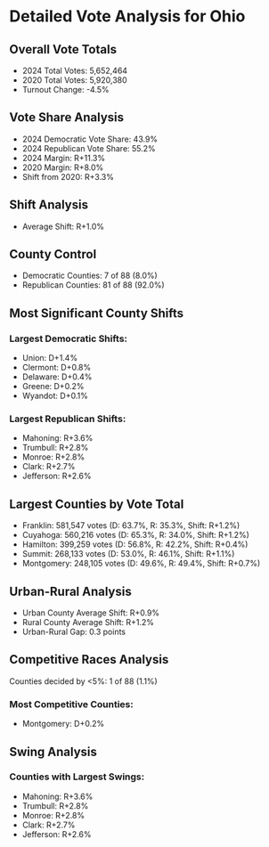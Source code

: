 # Detailed Vote Analysis for Ohio

## Overall Vote Totals

* 2024 Total Votes: 5,652,464
* 2020 Total Votes: 5,920,380
* Turnout Change: -4.5%

## Vote Share Analysis

* 2024 Democratic Vote Share: 43.9%
* 2024 Republican Vote Share: 55.2%
* 2024 Margin: R+11.3%
* 2020 Margin: R+8.0%
* Shift from 2020: R+3.3%

## Shift Analysis

* Average Shift: R+1.0%

## County Control

* Democratic Counties: 7 of 88 (8.0%)
* Republican Counties: 81 of 88 (92.0%)

## Most Significant County Shifts

### Largest Democratic Shifts:
* Union: D+1.4%
* Clermont: D+0.8%
* Delaware: D+0.4%
* Greene: D+0.2%
* Wyandot: D+0.1%

### Largest Republican Shifts:
* Mahoning: R+3.6%
* Trumbull: R+2.8%
* Monroe: R+2.8%
* Clark: R+2.7%
* Jefferson: R+2.6%

## Largest Counties by Vote Total

* Franklin: 581,547 votes (D: 63.7%, R: 35.3%, Shift: R+1.2%)
* Cuyahoga: 560,216 votes (D: 65.3%, R: 34.0%, Shift: R+1.2%)
* Hamilton: 399,259 votes (D: 56.8%, R: 42.2%, Shift: R+0.4%)
* Summit: 268,133 votes (D: 53.0%, R: 46.1%, Shift: R+1.1%)
* Montgomery: 248,105 votes (D: 49.6%, R: 49.4%, Shift: R+0.7%)

## Urban-Rural Analysis

* Urban County Average Shift: R+0.9%
* Rural County Average Shift: R+1.2%
* Urban-Rural Gap: 0.3 points

## Competitive Races Analysis

Counties decided by <5%: 1 of 88 (1.1%)

### Most Competitive Counties:
* Montgomery: D+0.2%

## Swing Analysis

### Counties with Largest Swings:
* Mahoning: R+3.6%
* Trumbull: R+2.8%
* Monroe: R+2.8%
* Clark: R+2.7%
* Jefferson: R+2.6%
